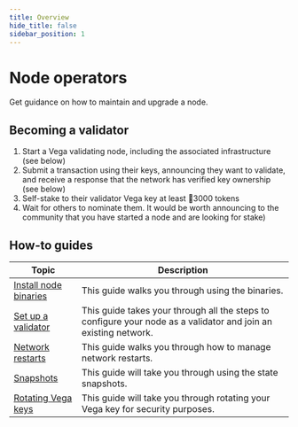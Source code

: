 ```yaml
---
title: Overview
hide_title: false
sidebar_position: 1
---
```


# Node operators

Get guidance on how to maintain and upgrade a node. 

## Becoming a validator

1. Start a Vega validating node, including the associated infrastructure (see below)
2. Submit a transaction using their keys, announcing they want to validate, and receive a response that the network has verified key ownership (see below)
3. Self-stake to their validator Vega key at least 👀3000 tokens
4. Wait for others to nominate them. It would be worth announcing to the community that you have started a node and are looking for stake)

## How-to guides

| Topic | Description |
| --- | ------- |
| [Install node binaries](./install.md)                               | This guide walks you through using the binaries. |
| [Set up a validator](./setup-validator.md)                               | This guide takes your through all the steps to configure your node as a validator and join an existing network. |
| [Network restarts](./network-restarts.md)                               | This guide walks you through how to manage network restarts. |
| [Snapshots](./snapshots.md)                               | This guide will take you through using the state snapshots. |
| [Rotating Vega keys](./key-rotation.md)                               | This guide will take you through rotating your Vega key for security purposes. |
